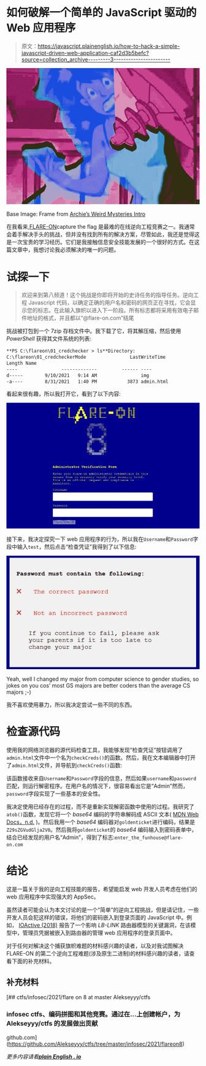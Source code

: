 # 如何破解一个简单的 JavaScript 驱动的 Web 应用程序

> 原文：<https://javascript.plainenglish.io/how-to-hack-a-simple-javascript-driven-web-application-caf2d3b5befc?source=collection_archive---------3----------------------->

![](img/4f3ef06d63aa71e4e3b308fba9dae0cc.png)

Base Image: Frame from [Archie’s Weird Mysteries Intro](https://www.youtube.com/watch?v=Qy-LmJ12d0I)

在我看来,[FLARE-ON](http://flare-on.com/)capture the flag 是最难的在线逆向工程竞赛之一。我通常会着手解决手头的挑战，但并没有找到所有的解决方案，尽管如此，我还是觉得这是一次宝贵的学习经历。它们是我接触信息安全技能发展的一个很好的方式。在这篇文章中，我想讨论我必须解决的唯一的问题。

# 试探一下

> 欢迎来到第八频道！这个挑战是你即将开始的史诗任务的指导任务。逆向工程 Javascript 代码，以确定正确的用户名和密码的网页正在寻找，它会显示您的标志。在此输入旗帜以进入下一阶段。所有标志都将采用有效电子邮件地址的格式，并且都以“@flare-on.com”结尾

挑战被打包到一个 7zip 存档文件中。我下载了它，将其解压缩，然后使用 *PowerShell* 获得其文件系统的列表:

```
**PS C:\flareon\01_credchecker > ls**Directory: C:\flareon\01_credcheckerMode                LastWriteTime         Length Name
----                -------------         ------ ----
d-----        9/10/2021   9:14 AM                img
-a----        8/31/2021   1:40 PM           3873 admin.html
```

看起来很有趣，所以我打开它，看到了以下内容:

![](img/8a534917fdc4603ace60167fa9474072.png)

接下来，我决定探究一下 web 应用程序的行为，所以我在`Username`和`Password`字段中输入`test`，然后点击“检查凭证”我得到了以下信息:

![](img/9763edf66a7c3ba2490538cc3f96ce33.png)

Yeah, well I changed my major from computer science to gender studies, so jokes on you cos’ most GS majors are better coders than the average CS majors ;-)

我不喜欢使用暴力，所以我决定尝试一些不同的东西。

# 检查源代码

使用我的网络浏览器的源代码检查工具，我能够发现“检查凭证”按钮调用了`admin.html`文件中一个名为`checkCreds()`的函数。然后，我在文本编辑器中打开了`admin.html`文件，并导航到`checkCreds()`函数:

该函数接收来自`Username`和`Password`字段的信息，然后如果`username`和`password`匹配，则运行解密程序。在用户名的情况下，很容易看出它是“Admin”然而，`password`字段实现了一些基本的安全性。

我决定使用已经存在的过程，而不是重新实现解密函数中使用的过程。我研究了`atob()`函数，发现它将一个 *base64* 编码的字符串解码成 ASCII 文本( [MDN Web Docs，n.d.](https://developer.mozilla.org/en-US/docs/Web/API/atob) )。然后我用一个 *base64* 编码器对`goldenticket`进行编码，结果是`Z29sZGVudGlja2V0`。然后我将`goldenticket`的 *base64* 编码输入到密码表单中，结合已经发现的用户名“Admin”，得到了标志:`enter_the_funhouse@flare-on.com`

# 结论

这是一篇关于我的逆向工程技能的报告，希望能启发 web 开发人员考虑在他们的 web 应用程序中实现强大的 AppSec。

虽然读者可能会认为本文讨论的是一个“简单”的逆向工程挑战，但是请记住，一些开发人员会犯这样的错误，将他们的密码嵌入到登录页面的 JavaScript 中。例如， [IOActive (2018)](https://ioactive.com/wp-content/uploads/2018/05/Security-Vulnerabilities-in-Routers.pdf) 报告了一个影响 *LB-LINK* 路由器模型的关键漏洞，在该模型中，管理员凭据被嵌入到路由器的管理 web 应用程序的登录页面中。

对于任何对解决这个捕获旗帜难题的材料感兴趣的读者，以及对我试图解决 FLARE-ON 的第二个逆向工程难题(涉及原生二进制)的材料感兴趣的读者，请查看下面的补充材料。

## 补充材料

[](https://github.com/Alekseyyy/ctfs/tree/master/infosec/2021/flareon8) [## ctfs/infosec/2021/flare on 8 at master Alekseyyy/ctfs

### infosec ctfs、编码拼图和其他竞赛。通过在…上创建帐户，为 Alekseyyy/ctfs 的发展做出贡献

github.com](https://github.com/Alekseyyy/ctfs/tree/master/infosec/2021/flareon8) 

*更多内容请看*[***plain English . io***](http://plainenglish.io/)